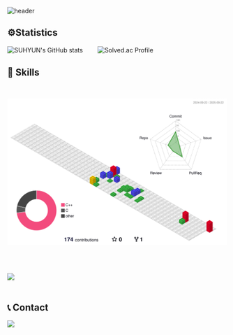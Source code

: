 ![header](https://capsule-render.vercel.app/api?type=waving&color=0:87CEFA,100:FF66CC&text=Welcome%20to%20Suhyun's%20GitHub%20😘&animation=twinkling&fontSize=35&fontAlignY=40&fontAlign=50&height=250&fontColor=FFFFFF)

## ⚙️Statistics
<img src="https://github-readme-stats.vercel.app/api?username=agnesAqr&include_all_commits=true&theme=jolly&hide_border=true&count_private=true" alt="SUHYUN's GitHub stats" style="height: 200px; margin-right: 20px; vertical-align: middle;">&emsp;<img src="http://mazassumnida.wtf/api/v2/generate_badge?boj=rkdtngus3579" alt="Solved.ac Profile" style="height: 200px; vertical-align: middle;">
<br>

## 💪 Skills

<br>

![](./profile-3d-contrib/profile-gitblock.svg)

<br><br>

<a href="https://github.com/agnesAqr/gitanimals">
  <img src="https://render.gitanimals.org/farms/agnesAqr"/>
</a><br><br>


## 📞 Contact
<a href="mailto:rkdtngus3579@gmail.com">
        <img src="https://img.shields.io/badge/Gmail-EA4335?style=for-the-badge&logo=Gmail&logoColor=white"> 
</a><br>
